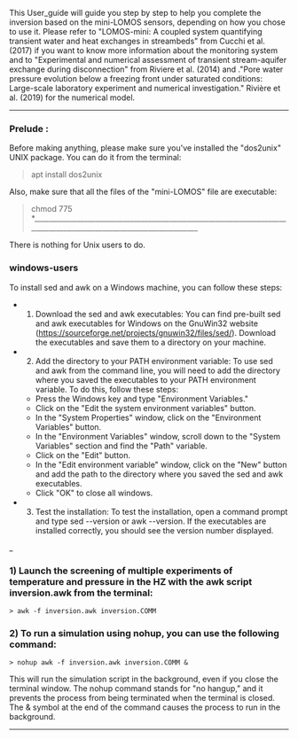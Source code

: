 This User_guide will guide you step by step to help you complete the inversion based on the mini-LOMOS sensors, depending on how you chose to use it. 
Please refer to "LOMOS-mini: A coupled system quantifying transient water and heat exchanges in streambeds" from Cucchi et al. (2017) if you want to know more information about the monitoring system and to  "Experimental and numerical assessment of transient stream-aquifer exchange during disconnection" from Riviere et al. (2014) and ."Pore water pressure evolution below a freezing front under saturated conditions: Large-scale laboratory experiment and numerical investigation." Rivière et al. (2019) for the numerical model.
_____________________________________________________________________________________________________________________________

### Prelude :

Before making anything, please make sure you've installed the "dos2unix" UNIX package. You can do it from the terminal:
> apt install dos2unix

Also, make sure that all the files of the "mini-LOMOS" file are executable:
> chmod 775 *______________________________________________________________________________________________________________________

There is nothing for Unix users to do.
### windows-users
To install sed and awk on a Windows machine, you can follow these steps:

- 1) Download the sed and awk executables: You can find pre-built sed and awk executables for Windows on the GnuWin32 website (https://sourceforge.net/projects/gnuwin32/files/sed/). Download the executables and save them to a directory on your machine.

- 2) Add the directory to your PATH environment variable: To use sed and awk from the command line, you will need to add the directory where you saved the executables to your PATH environment variable. To do this, follow these steps:
  - Press the Windows key and type "Environment Variables."
  - Click on the "Edit the system environment variables" button.
  - In the "System Properties" window, click on the "Environment Variables" button.
  - In the "Environment Variables" window, scroll down to the "System Variables" section and find the "Path" variable.
  - Click on the "Edit" button.
  - In the "Edit environment variable" window, click on the "New" button and add the path to the directory where you saved the sed and awk executables.
  - Click "OK" to close all windows.

- 3) Test the installation: To test the installation, open a command prompt and type sed --version or awk --version. If the executables are installed correctly, you should see the version number displayed.

_
### 1) Launch the screening of multiple experiments of temperature and pressure in the HZ with the awk script inversion.awk from the terminal:
```
> awk -f inversion.awk inversion.COMM
```
### 2) To run a simulation using nohup, you can use the following command:
```
> nohup awk -f inversion.awk inversion.COMM &
```
This will run the simulation script in the background, even if you close the terminal window. The nohup command stands for "no hangup," and it prevents the process from being terminated when the terminal is closed. The & symbol at the end of the command causes the process to run in the background.
_________________________________________________________________________________________________________________________

